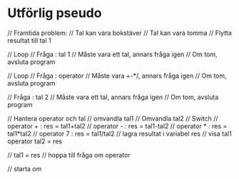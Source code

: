 ﻿# Utförlig pseudo
// Framtida problem:
//      Tal kan vara bokstäver
//      Tal kan vara tomma
//      Flytta resultat till tal 1

// Loop
//		Fråga : tal 1
//       Måste vara ett tal, annars fråga igen
//       Om tom, avsluta program

// Loop
//		 Fråga : operator
//       Måste vara +-*/, annars fråga igen
//       Om tom, avsluta program

//		 Fråga : tal 2
//       Måste vara ett tal, annars fråga igen
//       Om tom, avsluta program

// Hantera operator och tal
// omvandla tal1
// Omvandla tal2
// Switch
//    operator + : res = tal1+tal2
//    operator - : res = tal1-tal2
//    operator * : res = tal1*tal2
//    operator 7 : res = tal1/tal2
// lagra resultat i variabel res
// visa tal1 operator tal2 = res

// tal1 = res
// hoppa till fråga om operator

// starta om